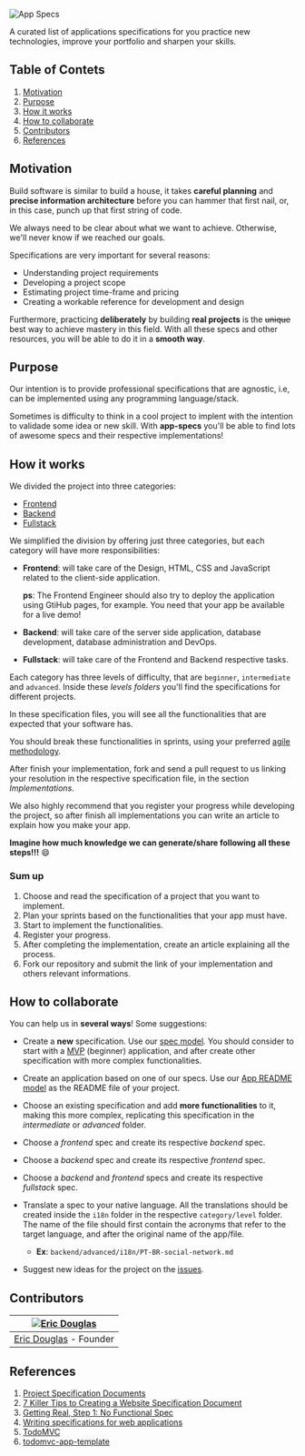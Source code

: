 ![App Specs](http://i.imgur.com/XNpkcKK.png)

A curated list of applications specifications for you practice new technologies, improve your portfolio and sharpen your skills.

## Table of Contets

1. [Motivation](#motivation)
1. [Purpose](#purpose)
1. [How it works](#how-it-works)
1. [How to collaborate](#how-to-collaborate)
1. [Contributors](#contributors)
1. [References](#references)

## Motivation

Build software is similar to build a house, it takes **careful planning** and **precise information architecture** before you can hammer that first nail, or, in this case, punch up that first string of code.

We always need to be clear about what we want to achieve. Otherwise, we'll never know if we reached our goals.

Specifications are very important for several reasons:

- Understanding project requirements
- Developing a project scope
- Estimating project time-frame and pricing
- Creating a workable reference for development and design

Furthermore, practicing **deliberately** by building **real projects** is the <strike>unique</strike> best way to achieve mastery in this field. With all these specs and other resources, you will be able to do it in a **smooth way**.

## Purpose

Our intention is to provide professional specifications that are agnostic, i.e, can be implemented using any programming language/stack.

Sometimes is difficulty to think in a cool project to implent with the intention to validade some idea or new skill. With **app-specs** you'll be able to find lots of awesome specs and their respective implementations!

## How it works

We divided the project into three categories:

- [Frontend](/frontend)
- [Backend](/backend)
- [Fullstack](/fullstack)

We simplified the division by offering just three categories, but each category will have more responsibilities:

- **Frontend**: will take care of the Design, HTML, CSS and JavaScript related to the client-side application. 

  **ps**: The Frontend Engineer should also try to deploy the application using GtiHub pages, for example. You need  that your app be available for a live demo!

- **Backend**: will take care of the server side application, database development, database administration and DevOps.

- **Fullstack**: will take care of the Frontend and Backend respective tasks.

Each category has three levels of difficulty, that are `beginner`, `intermediate` and `advanced`. Inside these *levels folders* you'll find the specifications for different projects.

In these specification files, you will see all the functionalities that are expected that your software has.

You should break these functionalities in sprints, using your preferred [agile methodology](https://en.wikipedia.org/wiki/Agile_software_development).

After finish your implementation, fork and send a pull request to us linking your resolution in the respective specification file, in the section *Implementations*.

We also highly recommend that you register your progress while developing the project, so after finish all implementations you can write an article to explain how you make your app.

**Imagine how much knowledge we can generate/share following all these steps!!!** :smile:

### Sum up

1. Choose and read the specification of a project that you want to implement. 
1. Plan your sprints based on the functionalities that your app must have.
1. Start to implement the functionalities.
1. Register your progress.
1. After completing the implementation, create an article explaining all the process.
1. Fork our repository and submit the link of your implementation and others relevant informations.

## How to collaborate

You can help us in **several ways**! Some suggestions:

- Create a **new** specification. Use our [spec model](models/spec-model.md). You should consider to start with a [MVP](https://en.wikipedia.org/wiki/Minimum_viable_product) (beginner) application, and after create other specification with more complex functionalities.

- Create an application based on one of our specs. Use our [App README model](models/app-readme-model.md) as the README file of your project.
- Choose an existing specification and add **more functionalities** to it, making this more complex, replicating this specification in the *intermediate* or *advanced* folder.
- Choose a *frontend* spec and create its respective *backend* spec.
- Choose a *backend* spec and create its respective *frontend* spec.
- Choose a *backend* and *frontend* specs and create its respective *fullstack* spec.
- Translate a spec to your native language. All the translations should be created inside the `i18n` folder in the respective `category/level` folder. The name of the file should first contain the acronyms that refer to the target language, and after the original name of the app/file.
  - **Ex**: `backend/advanced/i18n/PT-BR-social-network.md`
- Suggest new ideas for the project on the [issues](https://github.com/ericdouglas/app-specs/issues).

## Contributors

[![Eric Douglas](https://secure.gravatar.com/avatar/7b4b31bf5e791b6d316462bfe6f943aa?s=130)](https://github.com/ericdouglas) |
:---:|
[Eric Douglas](https://github.com/ericdouglas) - Founder |

## References

1. [Project Specification Documents](http://www.pixelearth.net/pages/project-specification)
1. [7 Killer Tips to Creating a Website Specification Document](http://www.bluefountainmedia.com/blog/how-to-write-a-specifications-document/)
1. [Getting Real, Step 1: No Functional Spec](https://signalvnoise.com/archives/001050.php)
1. [Writing specifications for web applications](http://www.lionite.com/articles/read/233)
1. [TodoMVC](https://github.com/tastejs/todomvc)
1. [todomvc-app-template](https://github.com/tastejs/todomvc-app-template)

